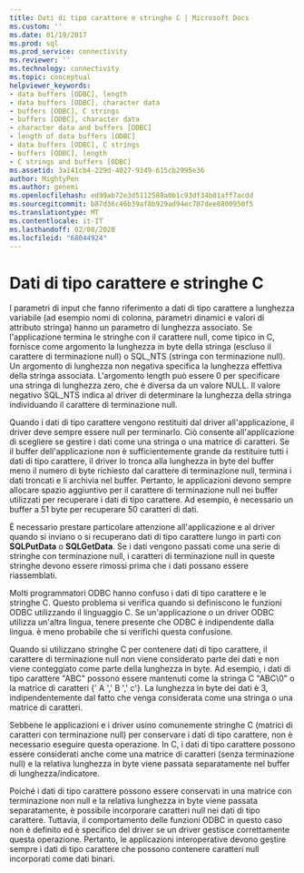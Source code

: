 ```yaml
---
title: Dati di tipo carattere e stringhe C | Microsoft Docs
ms.custom: ''
ms.date: 01/19/2017
ms.prod: sql
ms.prod_service: connectivity
ms.reviewer: ''
ms.technology: connectivity
ms.topic: conceptual
helpviewer_keywords:
- data buffers [ODBC], length
- data buffers [ODBC], character data
- buffers [ODBC], C strings
- buffers [ODBC], character data
- character data and buffers [ODBC]
- length of data buffers [ODBC]
- data buffers [ODBC], C strings
- buffers [ODBC], length
- C strings and buffers [ODBC]
ms.assetid: 3a141cb4-229d-4027-9349-615cb2995e36
author: MightyPen
ms.author: genemi
ms.openlocfilehash: ed99ab72e3d5112588a0b1c93df34b01aff7acdd
ms.sourcegitcommit: b87d36c46b39af8b929ad94ec707dee8800950f5
ms.translationtype: MT
ms.contentlocale: it-IT
ms.lasthandoff: 02/08/2020
ms.locfileid: "68044924"
---
```

# <a name="character-data-and-c-strings"></a>Dati di tipo carattere e stringhe C
I parametri di input che fanno riferimento a dati di tipo carattere a lunghezza variabile (ad esempio nomi di colonna, parametri dinamici e valori di attributo stringa) hanno un parametro di lunghezza associato. Se l'applicazione termina le stringhe con il carattere null, come tipico in C, fornisce come argomento la lunghezza in byte della stringa (escluso il carattere di terminazione null) o SQL_NTS (stringa con terminazione null). Un argomento di lunghezza non negativa specifica la lunghezza effettiva della stringa associata. L'argomento length può essere 0 per specificare una stringa di lunghezza zero, che è diversa da un valore NULL. Il valore negativo SQL_NTS indica al driver di determinare la lunghezza della stringa individuando il carattere di terminazione null.  
  
 Quando i dati di tipo carattere vengono restituiti dal driver all'applicazione, il driver deve sempre essere null per terminarlo. Ciò consente all'applicazione di scegliere se gestire i dati come una stringa o una matrice di caratteri. Se il buffer dell'applicazione non è sufficientemente grande da restituire tutti i dati di tipo carattere, il driver lo tronca alla lunghezza in byte del buffer meno il numero di byte richiesto dal carattere di terminazione null, termina i dati troncati e li archivia nel buffer. Pertanto, le applicazioni devono sempre allocare spazio aggiuntivo per il carattere di terminazione null nei buffer utilizzati per recuperare i dati di tipo carattere. Ad esempio, è necessario un buffer a 51 byte per recuperare 50 caratteri di dati.  
  
 È necessario prestare particolare attenzione all'applicazione e al driver quando si inviano o si recuperano dati di tipo carattere lungo in parti con **SQLPutData** o **SQLGetData**. Se i dati vengono passati come una serie di stringhe con terminazione null, i caratteri di terminazione null in queste stringhe devono essere rimossi prima che i dati possano essere riassemblati.  
  
 Molti programmatori ODBC hanno confuso i dati di tipo carattere e le stringhe C. Questo problema si verifica quando si definiscono le funzioni ODBC utilizzando il linguaggio C. Se un'applicazione o un driver ODBC utilizza un'altra lingua, tenere presente che ODBC è indipendente dalla lingua. è meno probabile che si verifichi questa confusione.  
  
 Quando si utilizzano stringhe C per contenere dati di tipo carattere, il carattere di terminazione null non viene considerato parte dei dati e non viene conteggiato come parte della lunghezza in byte. Ad esempio, i dati di tipo carattere "ABC" possono essere mantenuti come la stringa C "ABC\0" o la matrice di caratteri {' A ',' B ',' c'}. La lunghezza in byte dei dati è 3, indipendentemente dal fatto che venga considerata come una stringa o una matrice di caratteri.  
  
 Sebbene le applicazioni e i driver usino comunemente stringhe C (matrici di caratteri con terminazione null) per conservare i dati di tipo carattere, non è necessario eseguire questa operazione. In C, i dati di tipo carattere possono essere considerati anche come una matrice di caratteri (senza terminazione null) e la relativa lunghezza in byte viene passata separatamente nel buffer di lunghezza/indicatore.  
  
 Poiché i dati di tipo carattere possono essere conservati in una matrice con terminazione non null e la relativa lunghezza in byte viene passata separatamente, è possibile incorporare caratteri null nei dati di tipo carattere. Tuttavia, il comportamento delle funzioni ODBC in questo caso non è definito ed è specifico del driver se un driver gestisce correttamente questa operazione. Pertanto, le applicazioni interoperative devono gestire sempre i dati di tipo carattere che possono contenere caratteri null incorporati come dati binari.
